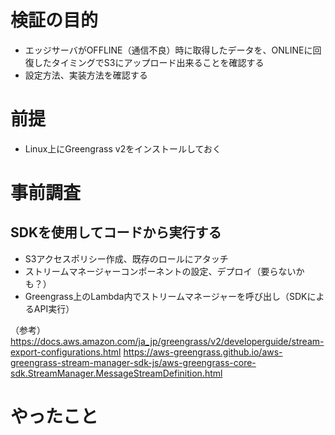 # 検証の目的
- エッジサーバがOFFLINE（通信不良）時に取得したデータを、ONLINEに回復したタイミングでS3にアップロード出来ることを確認する
- 設定方法、実装方法を確認する

# 前提
- Linux上にGreengrass v2をインストールしておく

# 事前調査
## SDKを使用してコードから実行する
- S3アクセスポリシー作成、既存のロールにアタッチ
- ストリームマネージャーコンポーネントの設定、デプロイ（要らないかも？）
- Greengrass上のLambda内でストリームマネージャーを呼び出し（SDKによるAPI実行）

（参考）
https://docs.aws.amazon.com/ja_jp/greengrass/v2/developerguide/stream-export-configurations.html
https://aws-greengrass.github.io/aws-greengrass-stream-manager-sdk-js/aws-greengrass-core-sdk.StreamManager.MessageStreamDefinition.html

# やったこと